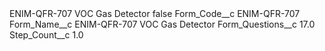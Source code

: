 <?xml version="1.0" encoding="UTF-8"?>
<CustomMetadata xmlns="http://soap.sforce.com/2006/04/metadata" xmlns:xsi="http://www.w3.org/2001/XMLSchema-instance" xmlns:xsd="http://www.w3.org/2001/XMLSchema">
    <label>ENIM-QFR-707 VOC Gas Detector</label>
    <protected>false</protected>
    <values>
        <field>Form_Code__c</field>
        <value xsi:type="xsd:string">ENIM-QFR-707</value>
    </values>
    <values>
        <field>Form_Name__c</field>
        <value xsi:type="xsd:string">ENIM-QFR-707 VOC Gas Detector</value>
    </values>
    <values>
        <field>Form_Questions__c</field>
        <value xsi:type="xsd:double">17.0</value>
    </values>
    <values>
        <field>Step_Count__c</field>
        <value xsi:type="xsd:double">1.0</value>
    </values>
</CustomMetadata>
